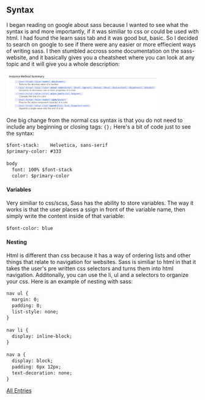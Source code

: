 ## Syntax

I began reading on google about sass because I wanted to see what the syntax is and more importantly, if it was similiar 
to css or could be used with html. I had found the learn sass tab and it was good but, basic. So I decided to search
on google to see if there were any easier or more effiecient ways of writing sass. I then stumbled accross some documentation on the sass-website, and it basically
gives you a cheatsheet where you can look at any topic and it will give you a whole description:

<img src="https://github.com/davidamato8861/sass-blog/blob/master/images/Pic2.png" style="width: 395px;"/>

One big change from the normal css syntax is that you do not need to 
include any beginning or closing tags:
``{};``
Here's a bit of code just to see the syntax:
```
$font-stack:    Helvetica, sans-serif
$primary-color: #333

body
  font: 100% $font-stack
  color: $primary-color
```

#### Variables
Very similiar to css/scss, Sass has the ability to store variables. The way it works is that the user places a ```$```sign in front of the
variable name, then simply write the content inside of that variable:

```$font-color: blue```

#### Nesting
Html is different than css because it has a way of ordering lists and other things that relate to navigation for websites.
Sass is similiar to html in that it takes the user's pre written css selectors and turns them into html navigation. Additonally, you can use the li, ul and a selectors
to organize your css.
Here is an example of nesting with sass:

```
nav ul {
  margin: 0;
  padding: 0;
  list-style: none;
}

nav li {
  display: inline-block;
}

nav a {
  display: block;
  padding: 6px 12px;
  text-decoration: none;
}
```

[All Entries](../README.md)